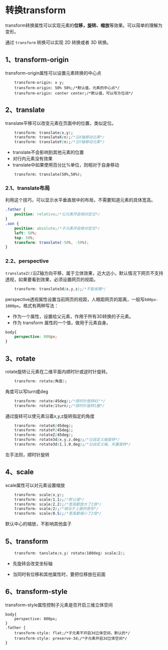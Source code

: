 # 转换transform

transform转换属性可以实现元素的**位移，旋转、缩放**等效果。可以简单的理解为变形。

通过 `transform` 转换可以实现 2D 转换或者 3D 转换。

## 1、transform-origin

transform-origin属性可以设置元素转换的中心点

```
	transform-origin: x y;
	transform-origin: 50% 50%;/*默认值，元素的中心点*/
	transform-origin: center center;/*默认值，可以写方位词*/
```

## 2、translate

translate平移可以改变元素在页面中的位置，类似定位。

```css
	transform: translate(x,y);
	transform: translateX(n);/*沿X轴移动元素*/
	transform: translateY(n);/*沿Y轴移动元素*/
```

- translate不会影响到其他元素的位置
- 对行内元素没有效果
- translate中如果使用百分比%单位，则相对于自身移动

```
	transform: translate(50%,50%);
```

### 2.1、translate布局

利用这个技巧，可以显示水平垂直居中的布局，不需要知道元素的具体宽高。

```css
.father {
	position: relative;/*父元素开启相对定位*/
}
.son {
	position: absolute;/*子元素开启绝对定位*/
    left: 50%;
    top: 50%;
    transform: translate(-50%, -50%);
}
```

### 2.2、perspective

`translateZ()`沿Z轴方向平移，属于立体效果，近大远小，默认情况下网页不支持透视，如果要看到效果，必须设置网页的视距。

```css
	transform: translate3d(x,y,z);/*不能省略*/
```

perspective透视属性设置当前网页的视距，人眼距网页的距离，一般写`600px-1000px`。格式有两种写法：

- 作为一个属性，设置给父元素，作用于所有3D转换的子元素。
- 作为 transform 属性的一个值，做用于元素自身。

```css
body{
    perspective: 800px;
}
```

## 3、rotate

rotate旋转让元素在二维平面内顺时针或逆时针旋转。

```css
	transform: rotate(角度);
```

角度可以写turn或deg

```css
	transform: rotate(45deg);/*顺时针旋转45°*/
	transform: rotate(1turn);/*顺时针旋转1圈*/
```

通过旋转可以使元素沿着x,y,z旋转指定的角度

```CSS
    transform: rotateX(45deg);
    transform: rotateY(45deg);
    transform: rotateZ(45deg);	
	transform: rotate3d(x,y,z,deg);/*沿自定义轴旋转*/
	transform: rotate3d(1,1,0,deg);/*沿自定义轴，矢量旋转*/
```

左手法则，顺时针旋转

## 4、scale

scale属性可以对元素设置缩放

```css
	transform: scale(x,y);
	transform: scale(1,1);/*默认值*/
	transform: scale(2,2);/*宽高都放大了2倍*/
	transform: scale(2);/*相当于上面的简写*/
	transform: scale(0.5);/*宽高都缩小了2倍*/	
```

默认中心的缩放，不影响其他盒子

## 5、transform

```css
	transform: tanslate(x,y) rotate(180deg) scale(2);
```

- 先旋转会改变坐标轴

- 当同时有位移和其他属性时，要把位移放在前面

## 6、transform-style

transform-style属性控制子元素是否开启三维立体空间

```
body{
    perspective: 800px;
}
.father {
	transform-style: flat;/*子元素不开启3d立体空间，默认的*/
	transform-style: preserve-3d;/*子元素开启3d立体空间*/
}
```

